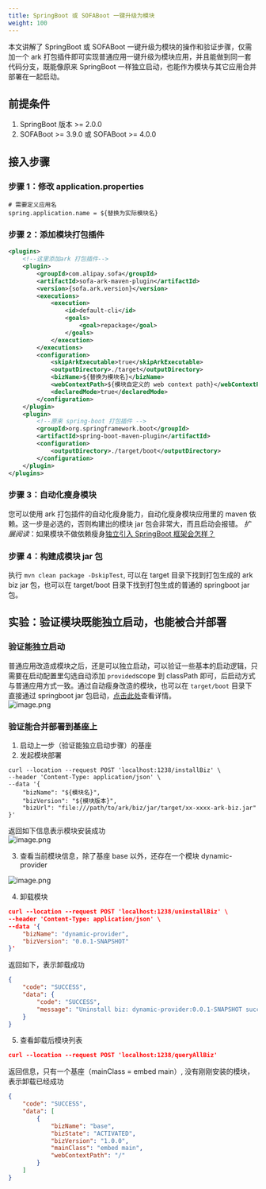 ```yaml
---
title: SpringBoot 或 SOFABoot 一键升级为模块
weight: 100
---
```


本文讲解了 SpringBoot 或 SOFABoot 一键升级为模块的操作和验证步骤，仅需加一个 ark 打包插件即可实现普通应用一键升级为模块应用，并且能做到同一套代码分支，既能像原来 SpringBoot 一样独立启动，也能作为模块与其它应用合并部署在一起启动。

## 前提条件
1. SpringBoot 版本 >= 2.0.0
2. SOFABoot >= 3.9.0 或 SOFABoot >= 4.0.0

## 接入步骤

### 步骤 1：修改 application.properties

```properties
# 需要定义应用名
spring.application.name = ${替换为实际模块名}
```

### 步骤 2：添加模块打包插件

```xml
<plugins>
    <!--这里添加ark 打包插件-->
    <plugin>
        <groupId>com.alipay.sofa</groupId>
        <artifactId>sofa-ark-maven-plugin</artifactId>
        <version>{sofa.ark.version}</version>
        <executions>
            <execution>
                <id>default-cli</id>
                <goals>
                    <goal>repackage</goal>
                </goals>
            </execution>
        </executions>
        <configuration>
            <skipArkExecutable>true</skipArkExecutable>
            <outputDirectory>./target</outputDirectory>
            <bizName>${替换为模块名}</bizName>
            <webContextPath>${模块自定义的 web context path}</webContextPath>
            <declaredMode>true</declaredMode>
        </configuration>
    </plugin>
    <plugin>
        <!--原来 spring-boot 打包插件 -->
        <groupId>org.springframework.boot</groupId>
        <artifactId>spring-boot-maven-plugin</artifactId>
        <configuration>
            <outputDirectory>./target/boot</outputDirectory>
        </configuration>
    </plugin>
</plugins>
```

### 步骤 3：自动化瘦身模块

您可以使用 ark 打包插件的自动化瘦身能力，自动化瘦身模块应用里的 maven 依赖。这一步是必选的，否则构建出的模块 jar 包会非常大，而且启动会报错。
_扩展阅读_：如果模块不做依赖瘦身[独立引入 SpringBoot 框架会怎样？](/docs/faq/import-full-springboot-in-module)

### 步骤 4：构建成模块 jar 包

执行 `mvn clean package -DskipTest`, 可以在 target 目录下找到打包生成的 ark biz jar 包，也可以在 target/boot 目录下找到打包生成的普通的 springboot jar 包。


## 实验：验证模块既能独立启动，也能被合并部署

### 验证能独立启动

普通应用改造成模块之后，还是可以独立启动，可以验证一些基本的启动逻辑，只需要在启动配置里勾选自动添加 `provided`scope 到 classPath 即可，后启动方式与普通应用方式一致。通过自动瘦身改造的模块，也可以在 `target/boot` 目录下直接通过 springboot jar 包启动，[点击此处](https://github.com/sofastack/sofa-serverless/blob/module-slimming/samples/springboot-samples/slimming )查看详情。<br />![image.png](https://intranetproxy.alipay.com/skylark/lark/0/2023/png/149473/1695032642009-a5248a99-d91b-4420-b830-600b35eaa402.png#clientId=u4eb3445f-d3dc-4&from=paste&height=606&id=ued085b28&originHeight=1212&originWidth=1676&originalType=binary&ratio=2&rotation=0&showTitle=false&size=169283&status=done&style=none&taskId=u78d21e68-c71c-42d1-ac4c-8b41381bfa4&title=&width=838)

### 验证能合并部署到基座上

1. 启动上一步（验证能独立启动步骤）的基座
2. 发起模块部署
```shell
curl --location --request POST 'localhost:1238/installBiz' \
--header 'Content-Type: application/json' \
--data '{
    "bizName": "${模块名}",
    "bizVersion": "${模块版本}",
    "bizUrl": "file:///path/to/ark/biz/jar/target/xx-xxxx-ark-biz.jar"
}'
```
返回如下信息表示模块安装成功<br />![image.png](https://intranetproxy.alipay.com/skylark/lark/0/2023/png/149473/1695021262517-34e6728e-b39e-4996-855b-d866e839fd0a.png#clientId=ueb52f3f0-186e-4&from=paste&height=226&id=u8ab265a1&originHeight=452&originWidth=1818&originalType=binary&ratio=2&rotation=0&showTitle=false&size=60390&status=done&style=none&taskId=uf3b43b8e-80dd-43db-b486-3ca38663e5e&title=&width=909)

3. 查看当前模块信息，除了基座 base 以外，还存在一个模块 dynamic-provider

![image.png](https://intranetproxy.alipay.com/skylark/lark/0/2023/png/149473/1695021372335-9fbce7ae-ab41-44e8-ab51-6a771bddfef3.png#clientId=ueb52f3f0-186e-4&from=paste&height=367&id=u301dd5fb&originHeight=734&originWidth=1186&originalType=binary&ratio=2&rotation=0&showTitle=false&size=97949&status=done&style=none&taskId=u8570e201-b10d-460a-946a-d9c94529834&title=&width=593)

4. 卸载模块
```json
curl --location --request POST 'localhost:1238/uninstallBiz' \
--header 'Content-Type: application/json' \
--data '{
    "bizName": "dynamic-provider",
    "bizVersion": "0.0.1-SNAPSHOT"
}'
```
返回如下，表示卸载成功
```json
{
    "code": "SUCCESS",
    "data": {
        "code": "SUCCESS",
        "message": "Uninstall biz: dynamic-provider:0.0.1-SNAPSHOT success."
    }
}
```

5. 查看卸载后模块列表
```json
curl --location --request POST 'localhost:1238/queryAllBiz'
```
返回信息，只有一个基座（mainClass = embed main）, 没有刚刚安装的模块，表示卸载已经成功
```json
{
    "code": "SUCCESS",
    "data": [
        {
            "bizName": "base",
            "bizState": "ACTIVATED",
            "bizVersion": "1.0.0",
            "mainClass": "embed main",
            "webContextPath": "/"
        }
    ]
}
```
